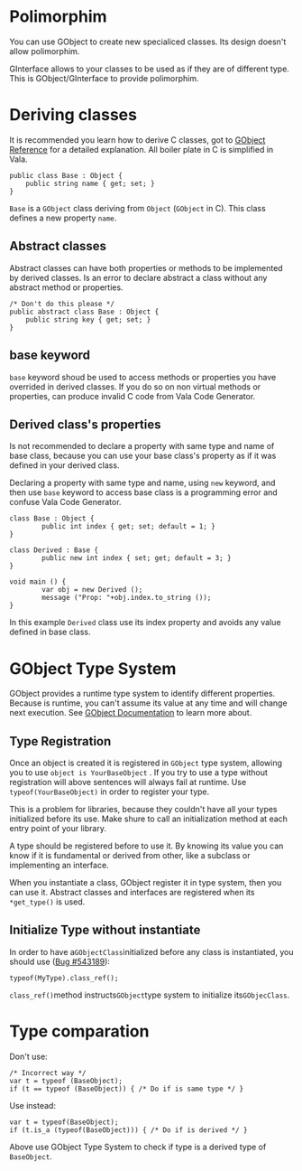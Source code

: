 # Polimorphim

You can use GObject to create new specialiced classes. Its design doesn't allow polimorphim.

GInterface allows to your classes to be used as if they are of different type. This is GObject/GInterface to provide polimorphim.

# Deriving classes

It is recommended you learn how to derive C classes, got to [GObject Reference](https://developer.gnome.org/gobject/stable/chapter-gobject.html) for a detailed explanation. All boiler plate in C is simplified in Vala.

```
public class Base : Object {
    public string name { get; set; }
}
```

`Base` is a `GObject` class deriving from `Object` \(`GObject` in C\). This class defines a new property `name`.

## Abstract classes

Abstract classes can have both properties or methods to be implemented by derived classes. Is an error to declare abstract a class without any abstract method or properties.

```
/* Don't do this please */
public abstract class Base : Object {
    public string key { get; set; }
}
```

## base keyword

`base` keyword shoud be used to access methods or properties you have overrided in derived classes. If you do so on non virtual methods or properties, can produce invalid C code from Vala Code Generator.

## Derived class's properties

Is not recommended to declare a property with same type and name of base class, because you can use your base class's property as if it was defined in your derived class.

Declaring a property with same type and name, using `new` keyword, and then use `base` keyword to access base class is a programming error and confuse Vala Code Generator.

```
class Base : Object {
        public int index { get; set; default = 1; }
}

class Derived : Base {
        public new int index { set; get; default = 3; }
}

void main () {
        var obj = new Derived ();
        message ("Prop: "+obj.index.to_string ());
}
```

In this example `Derived` class use its index property and avoids any value defined in base class.

# GObject Type System

GObject provides a runtime type system to identify different properties. Because is runtime, you can't assume its value at any time and will change next execution. See [GObject Documentation](https://developer.gnome.org/gobject/stable/gobject-Type-Information.html) to learn more about.

## Type Registration

Once an object is created it is registered in `GObject` type system, allowing you to use `object is YourBaseObject` . If you try to use a type without registration will above sentences will always fail at runtime. Use `typeof(YourBaseObject)` in order to register your type.

This is a problem for libraries, because they couldn't have all your types initialized before its use. Make shure to call an initialization method at each entry point of your library.

A type should be registered before to use it. By knowing its value you can know if it is fundamental or derived from other, like a subclass or implementing an interface.

When you instantiate a class, GObject register it in type system, then you can use it. Abstract classes and interfaces are registered when its `*get_type()` is used.

## Initialize Type without instantiate

In order to have a`GObjectClass`initialized before any class is instantiated, you should use \([Bug \#543189](#)\):

```
typeof(MyType).class_ref();
```

`class_ref()`method instructs`GObject`type system to initialize its`GObjecClass`.

# Type comparation

Don't use:

```
/* Incorrect way */
var t = typeof (BaseObject);
if (t == typeof (BaseObject)) { /* Do if is same type */ }
```

Use instead:

```
var t = typeof(BaseObject);
if (t.is_a (typeof(BaseObject))) { /* Do if is derived */ }
```

Above use GObject Type System to check if type is a derived type of `BaseObject`.

